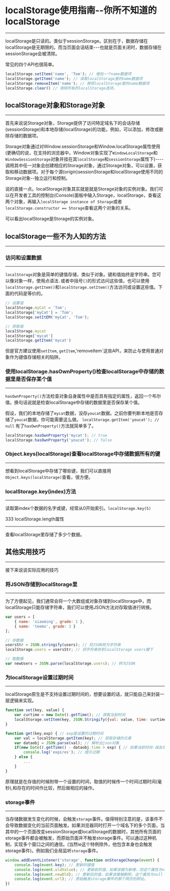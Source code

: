 # localStorage使用指南--你所不知道的localStorage
***
localStorage是只读的。类似于sessionStorage。区别在于，数据存储在localStorage是无期限的。而当页面会话结束---也就是页面关闭时，数据存储在sessionStorage会被清除。

常见的四个API也很简单。

```js
localStorage.setItem('name', 'Tom'); // 增加一个name数据项
localStorage.getItem('name'); // 读取localStorage里的name数据项
localStorage.removeItem('name'); // 移除localStorage里的name数据项
localStorage.clear() // 清除所有的localStorage选项。
```

## localStorage对象和Storage对象
***
首先来说说Storage对象，Storage提供了访问特定域名下的会话存储(sessionStorage)和本地存储(localStorage)的功能，例如，可以添加，修改或删除存储的数据项。

Storage对象通过对Window.sessionStorage和Window.localStorage属性使用(更确切的说，在支持的浏览器中，Window对象实现了`WindowLocalStorage`和`WindowSessionStorage`对象并挂在其`localStorage`和`sessionStorage`属性下)----调用其中任一对象会创建相应的Storage对象，通过Storage对象，可以设置，获取和移动数据项。对于每个源(origin)sessionStorage和localStorage使用不同的Storage对象--独立运行和控制。

说的直接一点。localStorage对象其实就是就是Storage对象的实例对象。我们可以在开发者工具的控制台(Console)面板中输入Storage，localStorage，查看这两个对象，再输入`localStorage instance of Storage`或者`localStorage.constructor == Storage`查看这两个对象的关系。

可以看出localStorage是Storage的实例对象。

## localStorage一些不为人知的方法
***
### 访问和设置数据
***
`localStorage`对象是简单的键值存储，类似于对象。键和值始终是字符串。您可以像对象一样，使用点语法`.`或者中括号`[]`的形式访问这些值，也可以使用`localStorage.getItem()`和`localStorage.setItem()`方法访问或设置这些值。下面的代码是等价的。

```js
// 设置值
localStorage.myCat = 'Tom';
localStorage['myCat'] = 'Tom';
localStorage.setItEM('myCat', 'Tom');

// 获取值
localStorage.mycat
localStorage['mycat']
localStorage.getItem('mycat')
```

但是官方建议使用`setItem`, `getItem`,'removeItem`这些API，来防止与使用普通对象作为键值存储相关的陷阱。

### 使用localStorage.hasOwnProperty()检查localStorage中存储的数据里是否保存某个值
***
`hasOwnProperty()`方法检查对象自身属性中是否具有指定的属性，返回一个布尔值。换句话说就是检查localStorage中存储的数据里是否保存某个值。

假设，我们的本地存储了`mycat`数据，没存`youcat`数据。之前你要判断本地是否存储了`youcat`数据，你可能需要这么做。
`localStorage.getItem('youcat'); // null`
有了`hasOwnProperty()`方法就简单多了。

```js
localStorage.hasOwnProperty('mycat'); // true
localStorage.hasOwnProperty('youcat'); // false
```

### Object.keys(localStorage)查看localStorage中存储数据所有的键
***
想看到localStorage中存储了哪些键，我们可以直接用`Object.keys(localStorage)`查看，很方便。

### localStorage.key(index)方法
***
读取第index个数据的名字或键，经常从0开始索引。`localStorage.key(5)`

333 localStorage.length属性
***
查看localStorage里存储了多少个数据。

## 其他实用技巧
***
接下来说说实际应用的技巧

### 将JSON存储到localStorage里
***
为了方便起见，我们通常会将一个大数组或对象存储到localStorage中，而localStorage只能存储字符串，我们可以使用JSON方法对存取值进行转换。

```js
var users = [
    { name: 'xiaoming', grade: 1 },
    { name: 'teemo', grade: 3 }
];

// 存数据
usersStr = JSON.stringify(users); // 将JSON转为字符串
localStorage.users = usersStr; // 将字符串存到localStorage users键下

// 取数据
var newUsers = JSON.parse(localStorage.users); // 转为JSON
```

### 为localStorage设置过期时间
***
localStorage原生是不支持设置过期时间的，想要设置的话，就只能自己来封装一层逻辑来实现。

```js
function set(key, value) {
    var curtime = new Date().getTime(); // 获取当前时间
    localStorage.setItem(key, JSON.Stringify({val: value, time: curtime}));
}

function get(key,exp) { // exp是设置的过期时间
    var val = localStorage.getItem(key); // 获取存储的元素
    var dataobj = JSON.parse(val); // 解析出json对象
    if(new Date().getTime() - dataobj.time > exp) { // 如果当前时间-减去存储的元素在创建时候设置的时间>过期时间
        console.log('expires'); // 提示过期
    } else {
        ...
    }
}
```

原理就是在存值的时候附带一个设置的时间，取值的时候传一个时间过期时间(毫秒),和存在的时间作比较，然后做相应的操作。

### storage事件
***
当存储数据发生变化的时候，会触发`storage`事件。值得特别注意的是，该事件不会导致数据变化的当前页面触发。如果浏览器同时打开一个域名下的多个页面，当其中的一个页面改变sessionStorage或localStorage的数据时，其他所有页面的storage事件都会被触发，而原始页面并不触发storage事件。可以通过这种机制，实现多个窗口之间的通信。(当然ie这个特例除外，他包含本身也会触发storage事件)。例如我们全局监听`storage`事件。

```js
window.addEventListener('storage', function onStorageChange(event) {
    console.log(event.key); // 更新的键值
    console.log(event.oldValue); // 更新前的值，如果该键为新增，则这个属性为null
    console.log(event.newOld); // 更新后的值，如果该键被删除，这个属性为null
    console.log(event.url); // 原始触发storage事件的那个网页的网址。
})
```